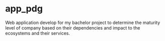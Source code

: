 # app_pdg
Web application develop for my bachelor project to determine the maturity level of company based on their dependencies and impact to the ecosystems and their services.
